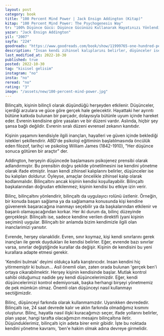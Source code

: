 ```yaml
---
layout: post
category: book
title: "100 Percent Mind Power | Jack Ensign Addington (Kitap)"
kitap: "100 Percent Mind Power: The Psychogenesis Way"
tr: "100% Düşünce Gücü: Düşünce Gücünüzü Kullanarak Hayatınızı Yönlendirmeyi Öğrenin"
yazar: "Jack Ensign Addington"
yil: "2007"
sayfa: "224"
goodreads: "https://www.goodreads.com/book/show/11999765-one-hundred-per-cent-mind-power"
description: "İnsan kendi zihinsel kalıplarını belirler, düşünceler ise bu kalıpları doldurur. %100 Düşünce Gücü, düşüncelerimizi bilinçli kullanarak bilinçaltımızı nasıl yönlendirebileceğimizi anlatıyor."
last_modified_at: 2022-10-30
published: true
posted: 2022-10-30
tag: "kisisel gelisim"
instagram: "no"
insta: "no"
reread: "no"
rating: "3"
image: "/assets/new/100-percent-mind-power.jpg"
---
```


Bilinçaltı, kişinin bilinçli olarak düşündüğü herşeyden etkilenir. Düşünceler, içerdiği arzulara ve güce göre gerçek hale gelecektir. Hayattaki her ayrıntı bütüne katkıda bulunan bir parçadır, dolayısıyla bütünle uyum içinde hareket eder. Evrenin kendisine göre yasaları ve bir düzeni vardır. Aslında, hiçbir şey şansa bağlı değildir. Evrenin sıralı düzeni evrensel zekanın kanıtıdır. 
 
Kişinin yaşamını kendisiyle ilgili inançları, hayalleri ve güven içinde beklediği istekleri şekillendirir. ABD'de psikoloji eğitiminin başlatılmasında öncülük eden filozof, tarihçi ve psikolog William James (1842-1910), "Her düşünce sonuca götüren bir araçtır" der.
 
Addington, herşeyin düşüncede başlamasını psikojenez prensibi olarak adlandırmıştır. Bu prensibin doğru şekilde yönetilmesini ise kendini yönetme olarak ifade etmiştir. İnsan kendi zihinsel kalıplarını belirler, düşünceler ise bu kalıpları doldurur. Öyleyse, amaçlar öncelikle zihinsel kalıp olarak kodlanmalıdır. Bilinçaltını ancak kişinin kendisi koşullayabilir. Bilinçaltı başkalarından doğrudan etkilenmez; kişinin kendisi bu etkiye izin verir. 
 
Bilinç, bilinçaltını yönlendirir, bilinçaltı da uygulayıcı rolünü üstlenir. Örneğin, bir konuda başarı sağlama ya da sağlamama konusunda kişi kendine güvenerek başaracağına inanmayı seçebilir ya da başkalarından etkilenir ve başarılı olamayacağından korkar. Her iki durum da, bilinç düzeyinde gerçekleşir. Bilinçaltı ise, sadece kendine verilen direktifi (yani kişinin seçimini) uygular. Bilinçaltı bir anlamda bizim kendimizle ilgili olan inanclarimizi yansıtır. 
 
Evrende, herşey olanaklidir. Evren, sınır koymaz, kişi kendi sınırlarını gerek inançları ile gerek duydukları ile kendisi belirler. Eğer, evrende bazı sınırlar varsa, sınırlar değiştiğinde kurallar da değişir. Kişinin de kendisini bu yeni kurallara adapte etmesi gerekir. 
 
'Kendini bulmak' deyimi oldukça kafa karıştırıcıdır. Insan kendini hiç yitirmemiştir ki bulsun... Asil önemli olan, zaten orada bulunan 'gerçek ben'i ortaya cikarabilmektir. Herşey kişinin kendisinde başlar. Mutlak kontrol sahibi olduğumuz nadide şey kendi düşüncelerimizdir. Eğer, kendi düşüncelerimizi kontrol edemiyorsak, başka herhangi birşeyi yönetmemiz de pek mümkün olmaz. Önemli olan düşünceyi nasıl kullanmayı sectiğimizdir. 
 
Bilinç, düşünceyi farkında olarak kullanmamızdır. Uyanıkken devrededir. Bilinçaltı ise, 24 saat devrede kalır ve aklın farkında olmadığımız kısmını oluşturur. Bilinç, hayatla nasıl ilişki kuracağımızı seçer, ifade yollarını belirler, plan yapar, hangi tarafta olacağımızın mesajını bilinçaltına iletir. Düşünduklerimiz, bilinçaltı için adeta birer emir gibidir. İşte bu noktada kendini yönetme kavramı, 'ben'e hakim olmak adına devreye girmelidir.
 

